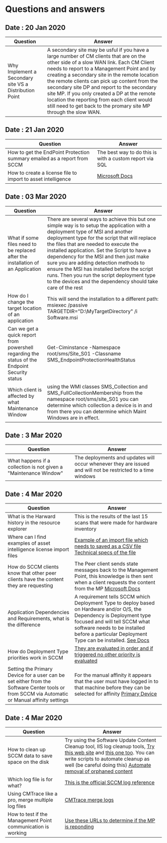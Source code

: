 # Questions and answers

## Date : 20 Jan 2020

Question  | Answer
---|---
Why Implement a Secondary site VS a Distribution Point | A secondary site may be usful if you have a large number of CM clients that are on the other side of a slow WAN link. Each CM Client needs to report to a Management Point and by creating a secondary site in the remote location the remote clients can pick up content from the secondary site DP and report to the secondary site MP. If you only created a DP at the remote location the reporting from each client would still need to get back to the promary site MP through the slow WAN. 

## Date : 21 Jan 2020

Question  | Answer
---|---
How to get the EndPoint Protection summary emailed as a report from SCCM | The best way to do this is with a custom report via SQL
How to create a license file to import to asset intelligence | [Microsoft Docs](https://docs.microsoft.com/en-us/configmgr/core/clients/manage/asset-intelligence/configuring-asset-intelligence) 

## Date : 03 Mar 2020

Question  | Answer
---|---
What if some files need to be replaced after the installation of an Application | There are several ways to achieve this but one simple way is to setup the application with a deployment type of MSI and another deployment type for the script that will replace the files that are needed to execute the installed application. Set the Script to have a dependency for the MSI and then just make sure you are adding detection methods to ensure the MSI has installed before the script runs. Then you run the script deployment type to the devices and the dependency should take care of the rest
How do I change the target location of an application | This will send the installation to a different path: msiexec /passive TARGETDIR="D:\MyTargetDirectory" /i Software.msi
Can we get a quick report from powershell regarding the status of the Endpoint Security status | Get-Ciminstance -Namespace root/sms/Site_S01 -Classname SMS_EndpointProtectionHealthStatus
Which client is affected by what Maintenance Window | using the WMI classes SMS_Collection and SMS_FullCollectionMembership from the namespace root/sms/site_S01 you can determine which collection a device is in and from there you can determine which Maint Windows are in effect. 
## Date : 3 Mar 2020

Question  | Answer
---|---
What happens if a collection is not given a "Maintenance Window" | The deployments and updates will occur whenever they are issued and will not be restricted to a time windows
## Date : 4 Mar 2020

Question  | Answer
---|---
What is the Harward history in the resource explorer | This is the results of the last 15 scans that were made for hardware inventory
Where can I find examples of asset intelligence license import files | [Example of an import file which needs to saved as a CSV file](https://docs.microsoft.com/en-us/configmgr/core/clients/manage/asset-intelligence/example-asset-intelligence-general-license-import)<br> [Technical specs of the file](https://docs.microsoft.com/en-us/configmgr/core/clients/manage/asset-intelligence/configuring-asset-intelligence)
How do SCCM clients know that other peer clients have the content they are requesting | The Peer client sends state messages back to the Management Point, this knowledge is then sent when a client requests the content from the MP [Microsoft Docs](https://docs.microsoft.com/en-us/configmgr/core/plan-design/hierarchy/client-peer-cache)
Application Dependencies and Requirements, what is the difference | A requirement tells SCCM which Deployment Type to deploy based on Hardware and/or O/S, the Dependency is Deployment type focused and will tell SCCM what software needs to be installed before a particular Deployment Type can be installed. [See Docs](https://docs.microsoft.com/en-us/configmgr/apps/understand/introduction-to-application-management) 
How do Deployment Type priorities work in SCCM | [They are evaluated in order and if triggered no other priority is evaluated](https://docs.microsoft.com/en-us/previous-versions/system-center/system-center-2012-R2/gg682031(v=technet.10)?redirectedfrom=MSDN)
Setting the Primary Device for a user can be set either from the Software Center tools or from SCCM via Automatic or Manual affinity settings | For the manual affinity it appears that the user must have logged in to that machine before they can be selected for affinity [Primary Device](https://docs.microsoft.com/en-us/configmgr/apps/deploy-use/link-users-and-devices-with-user-device-affinity)
## Date : 4 Mar 2020

Question  | Answer
---|---
How to clean up SCCM data to save space on the disk | Try using the Software Update Content Cleanup tool, IIS log cleanup tools, [Try this web site](http://eskonr.com/2016/08/sccm-configmgr-how-to-clean-ccmcache-content-older-than-x-days-using-compliance-settings/) and [this one too](https://www.systemcenterdudes.com/how-to-use-sccm-content-library-cleanup-tool/). You can write scripts to automate cleanup as well (be careful doing this) [Automate removal of orphaned content](https://www.scconfigmgr.com/2017/05/16/automating-content-library-content-clean-up/)
Which log file is for what? | [This is the official SCCM log reference](https://docs.microsoft.com/en-us/configmgr/core/plan-design/hierarchy/log-files)
Using CMTrace like a pro, merge multiple log files | [CMTrace merge logs](https://systoolbox.com/use-sccm-cmtrace-like-a-pro/15/)
How to test if the Management Point communication is working | [Use these URLs to determine if the MP is reponding](https://www.enhansoft.com/how-to-test-your-mp-to-confirm-if-it-is-healthy/)
